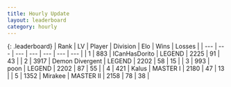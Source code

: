 ```yaml
---
title: Hourly Update
layout: leaderboard
category: hourly
---
```


{: .leaderboard}
| Rank | LV | Player | Division | Elo | Wins | Losses |
| --- | --- | --- | --- | --- | --- | --- |
| <span data-change="0">1</span> | 883 | <span title="ID: 415713">ICanHasDorito</span> | LEGEND | <span data-change="0">2225</span> | <span data-change="0">91</span> | <span data-change="0">43</span> |
| <span data-change="0">2</span> | 3917 | <span title="ID: 370081">Demon Divergent</span> | LEGEND | <span data-change="0">2202</span> | <span data-change="0">58</span> | <span data-change="0">15</span> |
| <span data-change="0">3</span> | 993 | <span title="ID: 540690">poon</span> | LEGEND | <span data-change="0">2202</span> | <span data-change="0">87</span> | <span data-change="0">55</span> |
| <span data-change="0">4</span> | 421 | <span title="ID: 487157">Kalus</span> | MASTER I | <span data-change="5">2180</span> | <span data-change="1">47</span> | <span data-change="0">13</span> |
| <span data-change="0">5</span> | 1352 | <span title="ID: 416373">Mirakee</span> | MASTER II | <span data-change="0">2158</span> | <span data-change="0">78</span> | <span data-change="0">38</span> |